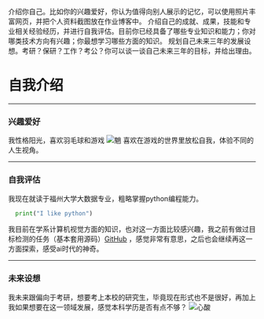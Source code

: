 介绍你自己。比如你的兴趣爱好，你认为值得向别人展示的记忆，可以使用照片丰富网页，并把个人资料截图放在作业博客中。
介绍自己的成就、成果，技能和专业相关经验经历，并进行自我评估。目前你已经具备了哪些专业知识和能力；你对哪类技术方向有兴趣；你最想学习哪些方面的知识。
规划自己未来三年的发展设想。考研？保研？工作？考公？你可以谈一谈自己未来三年的目标，并给出理由。

# 自我介绍  
---
### 兴趣爱好
我性格阳光，喜欢羽毛球和游戏
![魈](https://th.bing.com/th/id/OIP.eriP3h-oAA73Hhi3803fvAHaD0?rs=1&pid=ImgDetMain)
喜欢在游戏的世界里放松自我，体验不同的人生视角。
***
### 自我评估
我现在就读于福州大学大数据专业，粗略掌握python编程能力。
```python
  print("I like python")
```
我目前在学系计算机视觉方面的知识，也对这一方面比较感兴趣，我之前有做过目标检测的任务（基本套用源码）[GitHub](https://github.com/acedia7/YOLOv5-transformer-CBMA)
，感觉非常有意思，之后也会继续再这一方面探索，感受ai时代的神奇。
***
### 未来设想
我未来跟偏向于考研，想要考上本校的研究生，毕竟现在形式也不是很好，再加上我如果想要在这一领域发展，感觉本科学历是否有点不够？
![心酸](https://th.bing.com/th/id/OIP.g4PyFgTVo-QsmCwyrBstlAAAAA?rs=1&pid=ImgDetMain)
